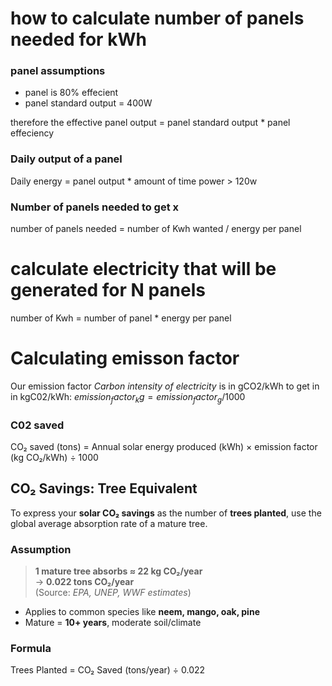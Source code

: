 
# how to calculate number of panels needed for <A> kWh

### panel assumptions 
- panel is 80% effecient
- panel standard output = 400W

therefore the effective panel output = panel standard output * panel effeciency

### Daily output of a panel
Daily energy = panel output * amount of time power > 120w

### Number of panels needed to get x

number of panels needed = number of Kwh wanted / energy per panel

# calculate electricity that will be generated for N panels
number of Kwh = number of panel * energy per panel


# Calculating emisson factor
Our emission factor _Carbon intensity of electricity_ is in gCO2/kWh to get in in kgC02/kWh:
$emission_factor_kg = emission_factor_g / 1000$

### C02 saved 
CO₂ saved (tons) = Annual solar energy produced (kWh) × emission factor (kg CO₂/kWh) ÷ 1000


## CO₂ Savings: Tree Equivalent

To express your **solar CO₂ savings** as the number of **trees planted**, use the global average absorption rate of a mature tree.

###  Assumption

> **1 mature tree absorbs ≈ 22 kg CO₂/year**  
> → **0.022 tons CO₂/year**  
> (Source: *EPA, UNEP, WWF estimates*)

- Applies to common species like **neem, mango, oak, pine**  
- Mature = **10+ years**, moderate soil/climate


### Formula

Trees Planted = CO₂ Saved (tons/year) ÷ 0.022


